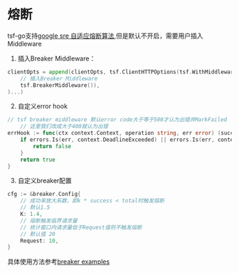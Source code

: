 # 熔断
tsf-go支持[google sre 自适应熔断算法](https://pandaychen.github.io/2020/05/10/A-GOOGLE-SRE-BREAKER/),但是默认不开启，需要用户插入Middleware
1. 插入Breaker Middleware：
```go
clientOpts = append(clientOpts, tsf.ClientHTTPOptions(tsf.WithMiddlewares(
    // 插入Breaker Middleware
    tsf.BreakerMiddleware()),
)...)
```
2. 自定义error hook
```go
// tsf breaker middleware 默认error code大于等于500才认为出错并MarkFailed
	// 这里我们改成大于400就认为出错
errHook := func(ctx context.Context, operation string, err error) (success bool) {
    if errors.Is(err, context.DeadlineExceeded) || errors.Is(err, context.Canceled) || errors.FromError(err).StatusCode() > 400 {
        return false
    }
    return true
}
```
3. 自定义breaker配置
```go
cfg := &breaker.Config{
	// 成功率放大系数，即k * success < total时触发熔断
	// 默认1.5
	K: 1.4,
	// 熔断触发临界请求量
	// 统计窗口内请求量低于Request值则不触发熔断
	// 默认值 20
	Request: 10,
}
```
具体使用方法参考[breaker examples](/examples/breaker)